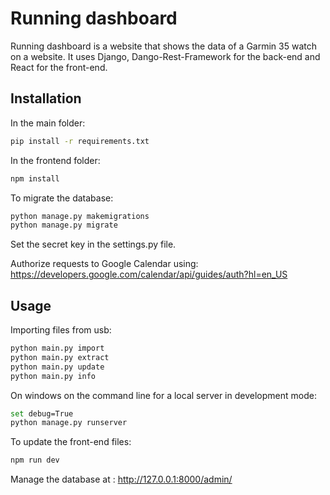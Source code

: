 # Running dashboard

Running dashboard is a website that shows the data of a Garmin 35 watch on a website. It uses Django, Dango-Rest-Framework for the back-end and React for the front-end. 

## Installation

In the main folder:
```bash
pip install -r requirements.txt
```

In  the frontend folder:
```bash
npm install
```

To migrate the database:
```bash
python manage.py makemigrations 
python manage.py migrate 
```

Set the secret key in the settings.py file. 

Authorize requests to Google Calendar using: https://developers.google.com/calendar/api/guides/auth?hl=en_US

## Usage 
Importing files from usb:
```bash
python main.py import
python main.py extract
python main.py update
python main.py info
```

On windows on the command line for a local server in development mode:
```bash
set debug=True 
python manage.py runserver 
```

To update the front-end files:
```bash
npm run dev
```

Manage the database at : http://127.0.0.1:8000/admin/

